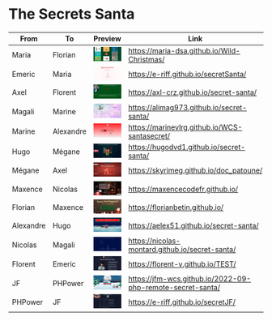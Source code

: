 # The Secrets Santa

| From      | To        | Preview                                                                                                                                     | Link                                                       |
|-----------|-----------|---------------------------------------------------------------------------------------------------------------------------------------------|------------------------------------------------------------|
| Maria     | Florian   | <img src='https://github.com/WildCodeSchool/2022-09-php-remote-secrets-santa/blob/main/captures/maria.png?raw=true' > | https://maria-dsa.github.io/Wild-Christmas/                |
| Emeric    | Maria     | <img src='https://github.com/WildCodeSchool/2022-09-php-remote-secrets-santa/blob/main/captures/emeric.png?raw=true' > | https://e-riff.github.io/secretSanta/                      |
| Axel      | Florent   | <img src='https://github.com/WildCodeSchool/2022-09-php-remote-secrets-santa/blob/main/captures/axel.png?raw=true' > | https://axl-crz.github.io/secret-santa/                    |
| Magali    | Marine    | <img src='https://github.com/WildCodeSchool/2022-09-php-remote-secrets-santa/blob/main/captures/magali.png?raw=true' > | https://alimag973.github.io/secret-santa/                  |
| Marine    | Alexandre | <img src='https://github.com/WildCodeSchool/2022-09-php-remote-secrets-santa/blob/main/captures/marine.png?raw=true' > | https://marinevlrg.github.io/WCS-santasecret/              |
| Hugo      | Mégane    | <img src='https://github.com/WildCodeSchool/2022-09-php-remote-secrets-santa/blob/main/captures/hugo.png?raw=true' > | https://hugodvd1.github.io/secret-santa/                   |
| Mégane    | Axel      | <img src='https://github.com/WildCodeSchool/2022-09-php-remote-secrets-santa/blob/main/captures/megane.png?raw=true' > | https://skyrimeg.github.io/doc_patoune/                    |
| Maxence   | Nicolas   | <img src='https://github.com/WildCodeSchool/2022-09-php-remote-secrets-santa/blob/main/captures/maxence.png?raw=true' > | https://maxencecodefr.github.io/                           |
| Florian   | Maxence   | <img src='https://github.com/WildCodeSchool/2022-09-php-remote-secrets-santa/blob/main/captures/florian.png?raw=true' > | https://florianbetin.github.io/                            |
| Alexandre | Hugo      | <img src='https://github.com/WildCodeSchool/2022-09-php-remote-secrets-santa/blob/main/captures/alex.png?raw=true' > | https://aelex51.github.io/secret-santa/                    |
| Nicolas   | Magali    | <img src='https://github.com/WildCodeSchool/2022-09-php-remote-secrets-santa/blob/main/captures/nicolas.png?raw=true' > | https://nicolas-montard.github.io/secret-santa/            |
| Florent   | Emeric    | <img src='https://github.com/WildCodeSchool/2022-09-php-remote-secrets-santa/blob/main/captures/florent.png?raw=true' > | https://florent-v.github.io/TEST/                          |
| JF        | PHPower   | <img src='https://github.com/WildCodeSchool/2022-09-php-remote-secrets-santa/blob/main/captures/jf.png?raw=true' >   | https://jfm-wcs.github.io/2022-09-php-remote-secret-santa/ |
| PHPower   | JF        | <img src='https://github.com/WildCodeSchool/2022-09-php-remote-secrets-santa/blob/main/captures/phpower.png?raw=true' > | https://e-riff.github.io/secretJF/                         |
